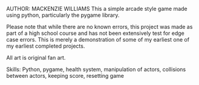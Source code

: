 AUTHOR: MACKENZIE WILLIAMS
This a simple arcade style game made using python, particularly the pygame library.

Please note that while there are no known errors, this project was made as part of a high school course and has not been extensively test for edge case errors.
This is merely a demonstration of some of my earliest one of my earliest completed projects.

All art is original fan art.

Skills: Python, pygame, health system, manipulation of actors, collisions between actors, keeping score, resetting game
